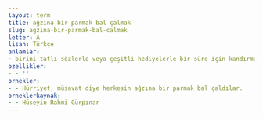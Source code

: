 ```yaml
---
layout: term
title: ağzına bir parmak bal çalmak
slug: agzina-bir-parmak-bal-calmak
letter: A
lisan: Türkçe
anlamlar:
- birini tatlı sözlerle veya çeşitli hediyelerle bir süre için kandırmak, oyalamak
ozellikler:
- - ''
ornekler:
- - Hürriyet, müsavat diye herkesin ağzına bir parmak bal çaldılar.
orneklerkaynak:
- - Hüseyin Rahmi Gürpınar
---
```

